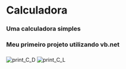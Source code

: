 # Calculadora

### Uma calculadora simples
### Meu primeiro projeto utilizando vb.net
###

![print_C_D](https://user-images.githubusercontent.com/74792630/129357026-dec921b2-2fff-4d4d-a257-f1e73a15af33.png)
![print_C_L](https://user-images.githubusercontent.com/74792630/129357278-7d80fb8c-80ae-44d7-b830-e1376533e412.png)
